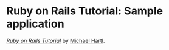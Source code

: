 
# Ruby on Rails Tutorial: Sample application

[*Ruby on Rails Tutorial*](http://railstutorial.jp/)
by [Michael Hartl](http://www.michaelhartl.com/).
